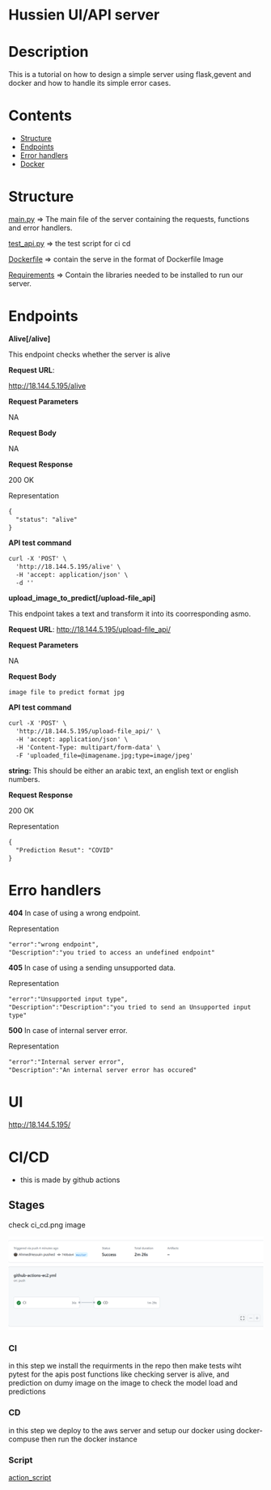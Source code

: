 # Hussien UI/API server
# **Description**

This is a tutorial on how to design a simple server using flask,gevent and docker and how to handle its simple error cases.



# **Contents**

- [Structure](#structure)
- [Endpoints](#endpoints)
- [Error handlers](#error-handlers)
- [Docker](#docker)



# **Structure**

[main.py](main.py) => The main file of the server containing the requests, functions and error handlers.

[test_api.py](test_api.py) => the test script for ci cd 

[Dockerfile](Dockerfile) => contain the serve in the format of Dockerfile Image

[Requirements](requirements.txt) => Contain the libraries needed to be installed to run our server.


# **Endpoints**

**Alive[/alive]**

This endpoint checks whether the server is alive

**Request URL**:

http://18.144.5.195/alive

**Request Parameters**

NA

**Request Body**

NA

**Request Response**

200 OK

Representation

```
{
  "status": "alive"
}
```
**API test command**
```
curl -X 'POST' \
  'http://18.144.5.195/alive' \
  -H 'accept: application/json' \
  -d ''
```

**upload_image_to_predict[/upload-file_api]**

This endpoint takes a text and transform it into its coorresponding asmo.

**Request URL**:
http://18.144.5.195/upload-file_api/

**Request Parameters**

NA

**Request Body**

```
image file to predict format jpg
```

**API test command**
```
curl -X 'POST' \
  'http://18.144.5.195/upload-file_api/' \
  -H 'accept: application/json' \
  -H 'Content-Type: multipart/form-data' \
  -F 'uploaded_file=@imagename.jpg;type=image/jpeg'
```

**string:** This should be either an arabic text, an english text or english numbers.

**Request Response**

200 OK

Representation

```
{
  "Prediction Resut": "COVID"
}
```

# **Erro handlers**

**404**
In case of using a wrong endpoint.

Representation

```
"error":"wrong endpoint",
"Description":"you tried to access an undefined endpoint"
```

**405**
In case of using a sending unsupported data.

Representation

```
"error":"Unsupported input type",
"Description":"Description":"you tried to send an Unsupported input type"
```

**500**
In case of internal server error.

Representation

```
"error":"Internal server error",
"Description":"An internal server error has occured"
```

# UI 
http://18.144.5.195/



# **CI/CD**
* this is made by github actions 
## Stages 
check ci_cd.png image

![image](https://github.com/AhmedHessuin/RDI_APP_REPO/blob/master/ci_cd.PNG)
### CI 
in this step we install the requirments in the repo then make tests wiht pytest for the apis post functions like checking server is alive, and prediction on dumy image on the image to check the model load and predictions 
### CD 
in this step we deploy to the aws server and setup our docker using docker-compuse then run the docker instance
### Script 
[action_script](https://github.com/AhmedHessuin/RDI_APP_REPO/blob/master/.github/workflows/github-actions-ec2.yml)
